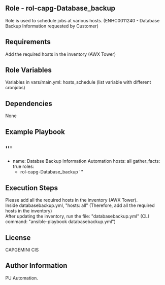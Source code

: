 ## Role - rol-capg-Database_backup

Role is used to schedule jobs at various hosts. (ENHC0011240 - Database Backup Information requested by Customer)

## Requirements

Add the required hosts in the inventory (AWX Tower)

## Role Variables

Variables in vars/main.yml: hosts_schedule (list variable with different cronjobs)

## Dependencies

None


## Example Playbook
'''
--- 
- name: Databse Backup Information Automation 
  hosts: all
  gather_facts: true
  roles:
    - rol-capg-Database_backup
'''

## Execution Steps

Please add all the required hosts in the inventory (AWX Tower). <br>
Inside databasebackup.yml, "hosts: all" (Therefore, add all the required hosts in the inventory) <br>
After updating the inventory, run the file: "databasebackup.yml" (CLI command: "ansible-playbook databasebackup.yml") <br>

## License

CAPGEMINI CIS

## Author Information

PU Automation.
